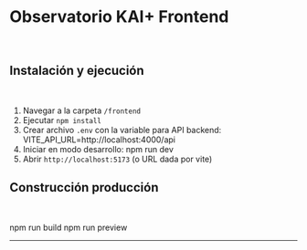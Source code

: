 # Observatorio KAI+ Frontend
&nbsp;
&nbsp;

## Instalación y ejecución
&nbsp;
&nbsp;

1. Navegar a la carpeta `/frontend`
2. Ejecutar `npm install`
3. Crear archivo `.env` con la variable para API backend:
   VITE_API_URL=http://localhost:4000/api
4. Iniciar en modo desarrollo:
   npm run dev
5. Abrir `http://localhost:5173` (o URL dada por vite)
&nbsp;
&nbsp;

## Construcción producción
&nbsp;
&nbsp;

npm run build
npm run preview
&nbsp;
&nbsp;

---
&nbsp;
&nbsp;
